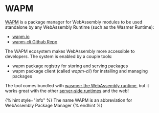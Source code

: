 # WAPM

[WAPM](https://wapm.io/) is a package manager for WebAssembly modules to be used standalone by any WebAssembly Runtime \(such as the Wasmer Runtime\):

* [wapm.io](https://cheerpxdemos.leaningtech.com/prehisto.html)
* [wapm-cli Github Repo](https://github.com/wasmerio/wapm-cli)

The WAPM ecosystem makes WebAssembly more accessible to developers. The system is enabled by a couple tools:

* wapm package registry for storing and serving packages
* wapm package client \(called _wapm-cli_\) for installing and managing packages

The tool comes bundled with [wasmer: the WebAssembly runtime](https://wasmer.io/), but it works great with the other [server-side runtimes](https://github.com/mbasso/awesome-wasm#non-web-embeddings) and the web!

{% hint style="info" %}
The name WAPM is an abbreviation for WebAssembly Package Manager
{% endhint %}



